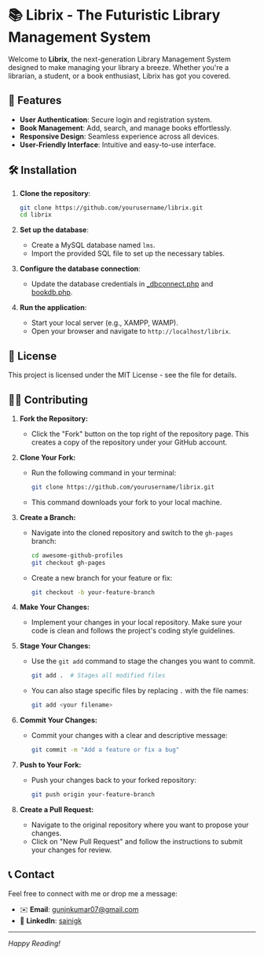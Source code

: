 # 📚 Librix - The Futuristic Library Management System

Welcome to **Librix**, the next-generation Library Management System designed to make managing your library a breeze. Whether you're a librarian, a student, or a book enthusiast, Librix has got you covered.

## 🚀 Features

- **User Authentication**: Secure login and registration system.
- **Book Management**: Add, search, and manage books effortlessly.
- **Responsive Design**: Seamless experience across all devices.
- **User-Friendly Interface**: Intuitive and easy-to-use interface.

## 🛠️ Installation

1. **Clone the repository**:
    ```sh
    git clone https://github.com/yourusername/librix.git
    cd librix
    ```

2. **Set up the database**:
    - Create a MySQL database named `lms`.
    - Import the provided SQL file to set up the necessary tables.

3. **Configure the database connection**:
    - Update the database credentials in  [_dbconnect.php](Partials\_dbconnect.php) and [bookdb.php](Partials\bookdb.php).

4. **Run the application**:
    - Start your local server (e.g., XAMPP, WAMP).
    - Open your browser and navigate to `http://localhost/librix`.

## 📄 License

This project is licensed under the MIT License - see the  file for details.

## 👨‍💻 Contributing
1. **Fork the Repository:**

   - Click the "Fork" button on the top right of the repository page. This creates a copy of the repository under your GitHub account.

2. **Clone Your Fork:**

   - Run the following command in your terminal:
     ```bash
     git clone https://github.com/yourusername/librix.git
     ```
   - This command downloads your fork to your local machine.

3. **Create a Branch:**

   - Navigate into the cloned repository and switch to the `gh-pages` branch:
     ```bash
     cd awesome-github-profiles
     git checkout gh-pages
     ```
   - Create a new branch for your feature or fix:
     ```bash
     git checkout -b your-feature-branch
     ```

4. **Make Your Changes:**

   - Implement your changes in your local repository. Make sure your code is clean and follows the project's coding style guidelines.

5. **Stage Your Changes:**

   - Use the `git add` command to stage the changes you want to commit.
     ```bash
     git add .  # Stages all modified files
     ```
   - You can also stage specific files by replacing `.` with the file names:
     ```bash
     git add <your filename> 
     ```

6. **Commit Your Changes:**

   - Commit your changes with a clear and descriptive message:
     ```bash
     git commit -m "Add a feature or fix a bug"
     ```

7. **Push to Your Fork:**

   - Push your changes back to your forked repository:
     ```bash
     git push origin your-feature-branch
     ```

8. **Create a Pull Request:**
   - Navigate to the original repository where you want to propose your changes.
   - Click on "New Pull Request" and follow the instructions to submit your changes for review.

## 📞 Contact

Feel free to connect with me or drop me a message:

- ✉️ **Email**: [gunjnkumar07@gmail.com](mailto:gunjnkumar07@gmail.com)
- 🔗 **LinkedIn**: [sainigk](https://www.linkedin.com/in/sainigk)

---

*Happy Reading!*